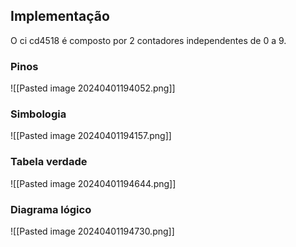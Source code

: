 ## Implementação

O ci cd4518 é composto por 2 contadores independentes de 0 a 9.

### Pinos 
![[Pasted image 20240401194052.png]]

### Simbologia
![[Pasted image 20240401194157.png]]



### Tabela verdade
![[Pasted image 20240401194644.png]]

### Diagrama lógico
![[Pasted image 20240401194730.png]]


